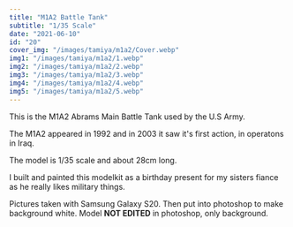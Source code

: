 ```yaml
---
title: "M1A2 Battle Tank"
subtitle: "1/35 Scale"
date: "2021-06-10"
id: "20"
cover_img: "/images/tamiya/m1a2/Cover.webp"
img1: "/images/tamiya/m1a2/1.webp"
img2: "/images/tamiya/m1a2/2.webp"
img3: "/images/tamiya/m1a2/3.webp"
img4: "/images/tamiya/m1a2/4.webp"
img5: "/images/tamiya/m1a2/5.webp"
---
```


This is the M1A2 Abrams Main Battle Tank used by the U.S Army.

The M1A2 appeared in 1992 and in 2003 it saw it's first action, in operatons in Iraq.

The model is 1/35 scale and about 28cm long.

I built and painted this modelkit as a birthday present for my sisters fiance as he really likes military things.

Pictures taken with Samsung Galaxy S20. Then put into photoshop to make background white. Model **NOT EDITED** in photoshop, only background.
